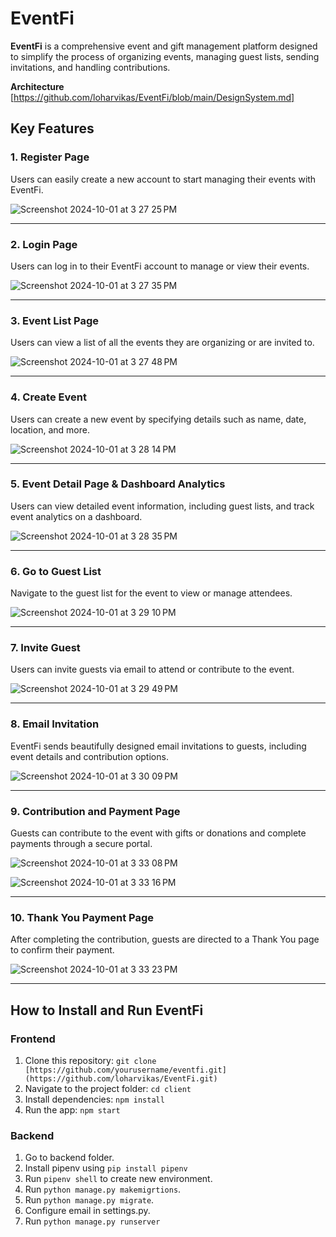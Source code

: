 # EventFi

**EventFi** is a comprehensive event and gift management platform designed to simplify the process of organizing events, managing guest lists, sending invitations, and handling contributions.

**Architecture** [https://github.com/loharvikas/EventFi/blob/main/DesignSystem.md]
## Key Features

### 1. Register Page
Users can easily create a new account to start managing their events with EventFi.

![Screenshot 2024-10-01 at 3 27 25 PM](https://github.com/user-attachments/assets/49caac06-1ea4-4525-b01a-2d6af0ab7c72)


---

### 2. Login Page
Users can log in to their EventFi account to manage or view their events.

![Screenshot 2024-10-01 at 3 27 35 PM](https://github.com/user-attachments/assets/5e8e7414-9e24-4682-89c5-333e0769c510)


---

### 3. Event List Page
Users can view a list of all the events they are organizing or are invited to.

![Screenshot 2024-10-01 at 3 27 48 PM](https://github.com/user-attachments/assets/9b1c2aab-67fc-4dd9-945d-96024c9d2cac)


---

### 4. Create Event
Users can create a new event by specifying details such as name, date, location, and more.

![Screenshot 2024-10-01 at 3 28 14 PM](https://github.com/user-attachments/assets/eeb3cfa7-140d-40a9-8999-12741973525f)


---

### 5. Event Detail Page & Dashboard Analytics
Users can view detailed event information, including guest lists, and track event analytics on a dashboard.

![Screenshot 2024-10-01 at 3 28 35 PM](https://github.com/user-attachments/assets/2926cfcb-41fe-45a8-8e4f-5dd8847aa6e5)


---

### 6. Go to Guest List
Navigate to the guest list for the event to view or manage attendees.

![Screenshot 2024-10-01 at 3 29 10 PM](https://github.com/user-attachments/assets/bbeff39d-f462-4435-be22-0e9cbdbfe819)


---

### 7. Invite Guest
Users can invite guests via email to attend or contribute to the event.

![Screenshot 2024-10-01 at 3 29 49 PM](https://github.com/user-attachments/assets/95a02afe-cddb-45b3-a565-3277cca8784a)


---

### 8. Email Invitation
EventFi sends beautifully designed email invitations to guests, including event details and contribution options.

![Screenshot 2024-10-01 at 3 30 09 PM](https://github.com/user-attachments/assets/3313406c-d0c7-4225-85af-72845e0ca2bd)


---

### 9. Contribution and Payment Page
Guests can contribute to the event with gifts or donations and complete payments through a secure portal.

![Screenshot 2024-10-01 at 3 33 08 PM](https://github.com/user-attachments/assets/b92c9a22-17ad-41c9-9828-f7a60c9d5505)

![Screenshot 2024-10-01 at 3 33 16 PM](https://github.com/user-attachments/assets/46fe13f0-2f8c-4dfb-97be-4d9a9a6c0858)

---

### 10. Thank You Payment Page
After completing the contribution, guests are directed to a Thank You page to confirm their payment.

![Screenshot 2024-10-01 at 3 33 23 PM](https://github.com/user-attachments/assets/dfbea00a-8a88-4c40-9edc-fcc07b5945aa)


---

## How to Install and Run EventFi

### Frontend
1. Clone this repository: `git clone [https://github.com/yourusername/eventfi.git](https://github.com/loharvikas/EventFi.git)`
2. Navigate to the project folder: `cd client`
3. Install dependencies: `npm install`
4. Run the app: `npm start`

### Backend
1. Go to backend folder.
2. Install pipenv using `pip install pipenv`
3. Run `pipenv shell` to create new environment.
4. Run `python manage.py makemigrtions`.
5. Run `python manage.py migrate`.
6. Configure email in settings.py.
7. Run `python manage.py runserver`





